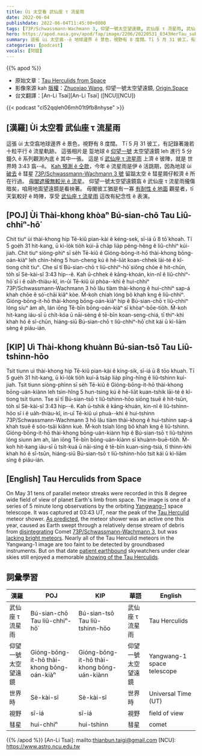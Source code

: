 ```yaml
---
title: Ùi 太空看 武仙座 τ 流星雨
date: 2022-06-04
publishdate: 2022-06-04T11:45:00+0800
tags: [73P/Schwassmann-Wachmann 3, 仰望一號太空望遠鏡, 武仙座 τ 流星雨, 武仙座, 流星雨, 流星, 視野, 世界時, 彗星]
hero: https://apod.nasa.gov/apod/fap/image/2206/20220531_0343HerTau_submit1024.jpg
summary: 這張 ùi 太空翕--ê 地球邊界 ê 景色，視野有 8 度闊。Tī 5 月 31 彼工，有記錄著幾若十粒平行 ê 流星軌跡。
categories: [podcast]
vocals: [阿錕]
---
```


{{% apod %}}

- 原始文章：[Tau Herculids from Space](https://apod.nasa.gov/apod/ap220604.html)
- 影像來源 kah [版權][copyright]：[Zhuoxiao Wang](mailto:zhuoxiao@origin.space), 仰望一號太空望遠鏡, [Origin.Space](https://origin.space/)
- 台文翻譯：[An-Li Tsai][An-Li Tsai] ([NCU][NCU])

{{< podcast "cl52qqleh06mh01t9fb8nhyse" >}}

## [漢羅] Ùi 太空看 武仙座 τ 流星雨
這張 ùi 太空翕地球邊界 ê 景色，視野有 8 度闊。
Tī 5 月 31 彼工，有記錄著幾若十粒平行 ê 流星軌跡。
這張相片是 踅地球 ê [仰望一號][Yangwang-1] 太空望遠鏡 leh 進行 5 分鐘久 ê 系列觀測內底 ê 其中一張。
這是 tī [武仙座 τ 流星雨][Tau Herculid] 上濟 ê 彼陣，就是 世界時 3:43 翕--ê。
[Kah 預測 ê 仝款][As predicted]，今年 ê 流星雨是伊 ê 活跳期，因為地球 ùi [破去][disintegrating] ê 彗星 [73P/Schwassmann-Wachmann 3 號][73P/Schwassmann-Wachmann 3] 留踮太空 ê 彗星屑仔較濟 ê 所在行過。
[毋閣遮攏無較光 ê 流星][lacking bright meteors]。
仰望一號太空望遠鏡翕 ê 武仙座 τ 流星雨攏傷暗矣，咱用地面望遠鏡是看袂著。
毋閣彼工猶是有一寡 [有耐性 ê 地面][patient earthbound] 觀星者，tī 天氣較好 ê 時陣，享受 [武仙座 τ 流星雨][showing of the Tau Herculids t] 這改有紀念性 ê 表演。

## [POJ] Ùi Thài-khong khòaⁿ Bú-sian-chō Tau Liû-chhiⁿ-hō͘
Chit tiuⁿ ùi thài-khong hip Tē-kiû pian-kài ê kéng-sek, sī-iá ū 8 tō͘ khoah.
Tī 5 goe̍h 31 hit-kang, ū kì-lo̍k tio̍h kúi-ā cha̍p lia̍p pêng-hêng ê liû-chhiⁿ kúi-jiah.
Chit tiuⁿ siòng-phìⁿ sī se̍h Tē-kiû ê Gióng-bōng-it-hō thài-khong bōng-oán-kiàⁿ leh chìn-hêng 5 hun-cheng kú ê hē-lia̍t koan-chhek lāi-té ê kî-tiong chi̍t tiuⁿ.
Che sī tī Bú-sian-chō τ liû-chhiⁿ-hō͘ siōng chōe ê hit-chūn, to̍h sī Sè-kài-sî 3:43 hip--ê.
Kah ū-chhek ê kāng-khoán, kin-nî ê liû-chhiⁿ-hō͘ sī i ê oa̍h-thiàu-kî, in-ūi Tē-kiû ùi phòa--khì ê hui-chhiⁿ 73P/Schwassmann-Wachmann 3 hō lâu tiàm thài-khong ê hui-chhiⁿ sap-á khah chōe ê só͘-chāi kiâⁿ kòe.
M̄-koh chiah lóng bô khah kng ê liû-chhiⁿ.
Gióng-bōng-it-hō thài-khong bōng-oán-kiàⁿ hip ê Bú-sian-chō τ liû-chhiⁿ lóng siuⁿ àm ah, lán iōng Tē-bīn bōng-oán-kiàⁿ sī khòaⁿ-bōe-tio̍h.
M̄-koh hit-kang iáu-sī ū chi̍t-kóa ū nāi-sèng ê tē-bīn koan-seng-chiá, tī thiⁿ-khì khah hó ê sî-chūn, hiáng-siū Bú-sian-chō τ liû-chhiⁿ-hō͘ chit kái ū kì-liām sèng ê piáu-ián.

## [KIP] Uì Thài-khong khuànn Bú-sian-tsō Tau Liû-tshinn-hōo
Tsit tiunn uì thài-khong hip Tē-kiû pian-kài ê kíng-sik, sī-iá ū 8 tōo khuah.
Tī 5 gue̍h 31 hit-kang, ū kì-lo̍k tio̍h kuí-ā tsa̍p lia̍p pîng-hîng ê liû-tshinn kuí-jiah.
Tsit tiunn siòng-phìnn sī se̍h Tē-kiû ê Gióng-bōng-it-hō thài-khong bōng-uán-kiànn leh tsìn-hîng 5 hun-tsing kú ê hē-lia̍t kuan-tshik lāi-té ê kî-tiong tsi̍t tiunn.
Tse sī tī Bú-sian-tsō τ liû-tshinn-hōo siōng tsuē ê hit-tsūn, to̍h sī Sè-kài-sî 3:43 hip--ê.
Kah ū-tshik ê kāng-khuán, kin-nî ê liû-tshinn-hōo sī i ê ua̍h-thiàu-kî, in-uī Tē-kiû uì phuà--khì ê hui-tshinn 73P/Schwassmann-Wachmann 3 hō lâu tiàm thài-khong ê hui-tshinn sap-á khah tsuē ê sóo-tsāi kiânn kuè.
M̄-koh tsiah lóng bô khah kng ê liû-tshinn.
Gióng-bōng-it-hō thài-khong bōng-uán-kiànn hip ê Bú-sian-tsō τ liû-tshinn lóng siunn àm ah, lán iōng Tē-bīn bōng-uán-kiànn sī khuànn-buē-tio̍h.
M̄-koh hit-kang iáu-sī ū tsi̍t-kuá ū nāi-sìng ê tē-bīn kuan-sing-tsiá, tī thinn-khì khah hó ê sî-tsūn, hiáng-siū Bú-sian-tsō τ liû-tshinn-hōo tsit kái ū kì-liām sìng ê piáu-ián.

## [English] Tau Herculids from Space
On May 31 tens of parallel meteor streaks were recorded in this 8 degree wide field of view of planet Earth's limb from space.
The image is one of a series of 5 minute long observations by the orbiting [Yangwang-1][Yangwang-1] space telescope.
It was captured at 03:43 UT, near the peak of the [Tau Herculid][Tau Herculid] meteor shower.
[As predicted][As predicted], the meteor shower was an active one this year, caused as Earth swept through a relatively dense stream of debris from [disintegrating][disintegrating] Comet [73P/Schwassmann-Wachmann 3][73P/Schwassmann-Wachmann 3], but was [lacking bright meteors][lacking bright meteors].
Nearly all of the Tau Herculid meteors in the Yangwang-1 image are too faint to be detected by groundbased instruments.
But on that date [patient earthbound][patient earthbound] skywatchers under clear skies still enjoyed a memorable [showing of the Tau Herculids][showing of the Tau Herculids e].

## 詞彙學習

|漢羅|POJ|KIP|華語|English|
|-|-|-|-|-|
|武仙座 τ 流星雨|Bú-sian-chō Tau liû-chhiⁿ-hō͘|Bú-sian-tsō Tau liû-tshinn-hōo|武仙座 τ 流星雨|Tau Herculids|
|仰望一號太空望遠鏡|Gióng-bōng-it-hō thài-khong bōng-oán-kiàⁿ|Gióng-bōng-it-hō thài-khong bōng-uán-kiànn|仰望一號太空望遠鏡|Yangwang-1 space telescope|
|世界時|Sè-kài-sî|Sè-kài-sî|世界時|Universal Time (UT)|
|視野|sī-iá|sī-iá|視野|field of view|
|彗星|hui-chhiⁿ|hui-tshinn|彗星|comet|

{{% /apod %}}
[An-Li Tsai]: mailto:thianbun.taigi@gmail.com
[NCU]: https://www.astro.ncu.edu.tw

[copyright]: https://apod.nasa.gov/apod/fap/lib/about_apod.html#srapply

[Yangwang-1]:https://space.skyrocket.de/doc_sdat/yangwang-1.htm
[Tau Herculid]:https://en.wikipedia.org/wiki/Tau_Herculids
[As predicted]:https://aquarid.physics.uwo.ca/~pbrown/taus.pdf
[disintegrating]:https://apod.nasa.gov/apod/ap060504.html
[73P/Schwassmann-Wachmann 3]:http://cometography.com/pcomets/073p.html
[lacking bright meteors]:https://arxiv.org/abs/2205.12473
[patient earthbound]:https://blogs.nasa.gov/Watch_the_Skies/tag/tau-herculids/
[showing of the Tau Herculids e]:https://apod.nasa.gov/apod/ap220601.html
[showing of the Tau Herculids t]:https://apod.tw/daily/20220601/

